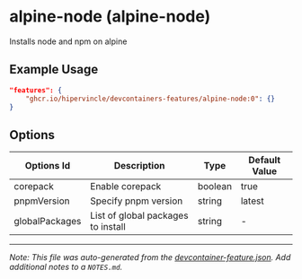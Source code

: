 
# alpine-node (alpine-node)

Installs node and npm on alpine

## Example Usage

```json
"features": {
    "ghcr.io/hipervincle/devcontainers-features/alpine-node:0": {}
}
```

## Options

| Options Id | Description | Type | Default Value |
|-----|-----|-----|-----|
| corepack | Enable corepack | boolean | true |
| pnpmVersion | Specify pnpm version | string | latest |
| globalPackages | List of global packages to install | string | - |



---

_Note: This file was auto-generated from the [devcontainer-feature.json](https://github.com/hipervincle/devcontainers-features/blob/main/src/alpine-node/devcontainer-feature.json).  Add additional notes to a `NOTES.md`._
